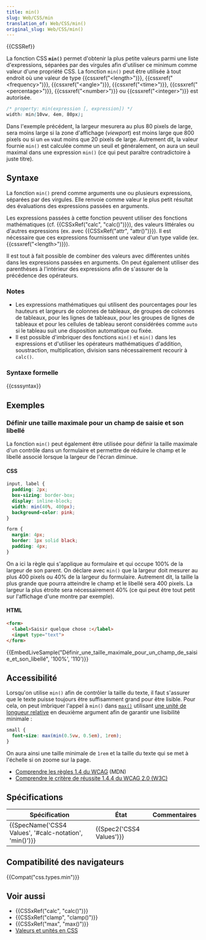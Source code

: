 ```yaml
---
title: min()
slug: Web/CSS/min
translation_of: Web/CSS/min()
original_slug: Web/CSS/min()
---
```

{{CSSRef}}

La fonction CSS **`min()`** permet d'obtenir la plus petite valeurs parmi une liste d'expressions, séparées par des virgules afin d'utiliser ce minimum comme valeur d'une propriété CSS. La fonction `min()` peut être utilisée à tout endroit où une valeur de type {{cssxref("&lt;length&gt;")}}, {{cssxref("&lt;frequency&gt;")}}, {{cssxref("&lt;angle&gt;")}}, {{cssxref("&lt;time&gt;")}}, {{cssxref("&lt;percentage&gt;")}}, {{cssxref("&lt;number&gt;")}} ou {{cssxref("&lt;integer&gt;")}} est autorisée.

```css
/* property: min(expression [, expression]) */
width: min(10vw, 4em, 80px);
```

Dans l'exemple précédent, la largeur mesurera au plus 80 pixels de large, sera moins large si la zone d'affichage (_viewport_) est moins large que 800 pixels ou si un `em` vaut moins que 20 pixels de large. Autrement dit, la valeur fournie `min()` est calculée comme un seuil et généralement, on aura un seuil maximal dans une expression `min()` (ce qui peut paraître contradictoire à juste titre).

## Syntaxe

La fonction `min()` prend comme arguments une ou plusieurs expressions, séparées par des virgules. Elle renvoie comme valeur le plus petit résultat des évaluations des expressions passées en arguments.

Les expressions passées à cette fonction peuvent utiliser des fonctions mathématiques (cf. {{CSSxRef("calc", "calc()")}}), des valeurs littérales ou d'autres expressions (ex. avec {{CSSxRef("attr", "attr()")}}). Il est nécessaire que ces expressions fournissent une valeur d'un type valide (ex. {{cssxref("&lt;length&gt;")}}).

Il est tout à fait possible de combiner des valeurs avec différentes unités dans les expressions passées en arguments. On peut également utiliser des parenthèses à l'intérieur des expressions afin de s'assurer de la précédence des opérateurs.

### Notes

- Les expressions mathématiques qui utilisent des pourcentages pour les hauteurs et largeurs de colonnes de tableaux, de groupes de colonnes de tableaux, pour les lignes de tableaux, pour les groupes de lignes de tableaux et pour les cellules de tableau seront considérées comme `auto` si le tableau suit une disposition automatique ou fixée.
- Il est possible d'imbriquer des fonctions `min()` et `min()` dans les expressions et d'utiliser les opérateurs mathématiques d'addition, soustraction, multiplication, division sans nécessairement recourir à `calc()`.

### Syntaxe formelle

{{csssyntax}}

## Exemples

### Définir une taille maximale pour un champ de saisie et son libellé

La fonction `min()` peut également être utilisée pour définir la taille maximale d'un contrôle dans un formulaire et permettre de réduire le champ et le libellé associé lorsque la largeur de l'écran diminue.

#### CSS

```css
input, label {
  padding: 2px;
  box-sizing: border-box;
  display: inline-block;
  width: min(40%, 400px);
  background-color: pink;
}

form {
  margin: 4px;
  border: 1px solid black;
  padding: 4px;
}
```

On a ici la règle qui s'applique au formulaire et qui occupe 100% de la largeur de son parent. On déclare avec `min()` que la largeur doit mesurer au plus 400 pixels ou 40% de la largeur du formulaire. Autrement dit, la taille la plus grande que pourra atteindre le champ et le libellé sera 400 pixels. La largeur la plus étroite sera nécessairement 40% (ce qui peut être tout petit sur l'affichage d'une montre par exemple).

#### HTML

```html
<form>
  <label>Saisir quelque chose :</label>
  <input type="text">
</form>
```

{{EmbedLiveSample("Définir_une_taille_maximale_pour_un_champ_de_saisie_et_son_libellé", '100%', '110')}}

## Accessibilité

Lorsqu'on utilise `min()` afin de contrôler la taille du texte, il faut s'assurer que le texte puisse toujours être suffisamment grand pour être lisible. Pour cela, on peut imbriquer l'appel à `min()` dans [`max()`](/fr/docs/Web/CSS/max) utilisant [une unité de longueur relative](/fr/docs/Web/CSS/length#Unités_de_longueur_relatives) en deuxième argument afin de garantir une lisibilité minimale :

```css
small {
  font-size: max(min(0.5vw, 0.5em), 1rem);
}
```

On aura ainsi une taille minimale de `1rem` et la taille du texte qui se met à l'échelle si on zoome sur la page.

- [Comprendre les règles 1.4 du WCAG](/fr/docs/Web/Accessibility/Understanding_WCAG/Perceivable#Guideline_1.4_Make_it_easier_for_users_to_see_and_hear_content_including_separating_foreground_from_background) (MDN)
- [Comprendre le critère de réussite 1.4.4 du WCAG 2.0 (W3C)](https://www.w3.org/TR/UNDERSTANDING-WCAG20/visual-audio-contrast-scale.html)

## Spécifications

| Spécification                                                            | État                             | Commentaires |
| ------------------------------------------------------------------------ | -------------------------------- | ------------ |
| {{SpecName('CSS4 Values', '#calc-notation', 'min()')}} | {{Spec2('CSS4 Values')}} |              |

## Compatibilité des navigateurs

{{Compat("css.types.min")}}

## Voir aussi

- {{CSSxRef("calc", "calc()")}}
- {{CSSxRef("clamp", "clamp()")}}
- {{CSSxRef("max", "max()")}}
- [Valeurs et unités en CSS](/fr/docs/Apprendre/CSS/Introduction_à_CSS/Values_and_units)
